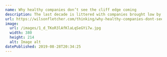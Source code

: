 ```yaml
---
name: Why healthy companies don’t see the cliff edge coming
description: The last decade is littered with companies brought low by an unexpected disruption, but avoiding the same fate doesn’t require a crystal ball. A new perspective on what a healthy company looks like is the key to preventing calamity.
url: https://wilsonfletcher.com/thinking/why-healthy-companies-dont-see-cliff-edge-coming
image:
  url: /images/1_d_TKoR3lAfKlaLqSeGYi7w.jpg
  width: 380
  height: 214
  alt: Image alt
datePublished: 2019-08-28T20:34:25
---
```

